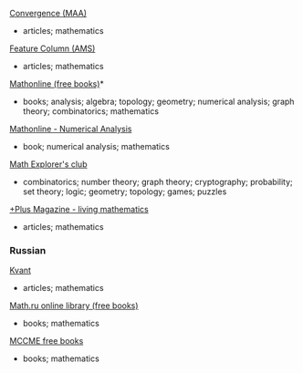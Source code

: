 [Convergence (MAA)](https://www.maa.org/press/periodicals/convergence)
- articles; mathematics

[Feature Column (AMS)](http://www.ams.org/samplings/feature-column/fc-current.cgi)
- articles; mathematics

[Mathonline (free books)](http://mathonline.wikidot.com/)*
- books; analysis; algebra; topology; geometry; numerical analysis; graph theory; combinatorics; mathematics

[Mathonline - Numerical Analysis](http://mathonline.wikidot.com/numerical-analysis)
- book; numerical analysis; mathematics

[Math Explorer's club](http://www.math.cornell.edu/~mec/)
- combinatorics; number theory; graph theory; cryptography; probability; set theory; logic; geometry; topology; games; puzzles

[+Plus Magazine - living mathematics](https://plus.maths.org/content/Article)
- articles; mathematics

### Russian

[Kvant](http://kvant.mccme.ru/)
- articles; mathematics

[Math.ru online library (free books)](http://www.math.ru/lib/)
- books; mathematics

[MCCME free books](https://www.mccme.ru/free-books/)
- books; mathematics
